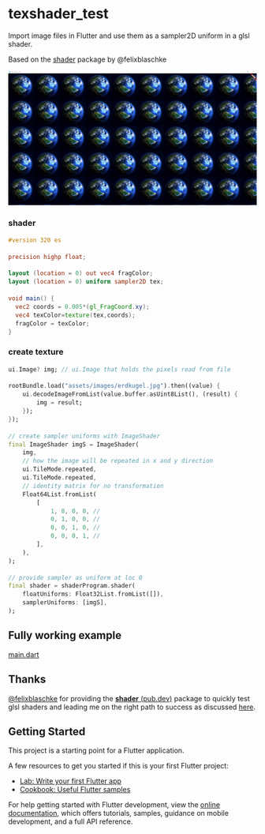 # texshader_test

Import image files in Flutter and use them as a sampler2D uniform in a glsl shader.

Based on the [shader](https://pub.dev/packages/shader) package by @felixblaschke


![Screenshot](blob/sc.jpg)

### shader

```glsl
#version 320 es

precision highp float;

layout (location = 0) out vec4 fragColor;
layout (location = 0) uniform sampler2D tex;

void main() {
  vec2 coords = 0.005*(gl_FragCoord.xy);
  vec4 texColor=texture(tex,coords);
  fragColor = texColor;
}
```

### create texture

```dart
ui.Image? img; // ui.Image that holds the pixels read from file

rootBundle.load("assets/images/erdkugel.jpg").then((value) {
    ui.decodeImageFromList(value.buffer.asUint8List(), (result) {
        img = result;
    });
});

// create sampler uniforms with ImageShader
final ImageShader imgS = ImageShader(
    img,
    // how the image will be repeated in x and y direction
    ui.TileMode.repeated,
    ui.TileMode.repeated,
    // identity matrix for no transformation
    Float64List.fromList(
        [
            1, 0, 0, 0, //
            0, 1, 0, 0, //
            0, 0, 1, 0, //
            0, 0, 0, 1, //
        ],
    ),
);

// provide sampler as uniform at loc 0
final shader = shaderProgram.shader(
    floatUniforms: Float32List.fromList([]),
    samplerUniforms: [imgS],
);
```

## Fully working example 

[main.dart](lib/main.dart)

## Thanks

[@felixblaschke](https://github.com/felixblaschke) for providing the [**shader** (pub.dev)](https://pub.dev/packages/shader/versions) package to quickly test glsl shaders and leading me on the right path to success as discussed [here](https://github.com/felixblaschke/shader/issues/1). 

## Getting Started

This project is a starting point for a Flutter application.

A few resources to get you started if this is your first Flutter project:

- [Lab: Write your first Flutter app](https://docs.flutter.dev/get-started/codelab)
- [Cookbook: Useful Flutter samples](https://docs.flutter.dev/cookbook)

For help getting started with Flutter development, view the
[online documentation](https://docs.flutter.dev/), which offers tutorials,
samples, guidance on mobile development, and a full API reference.
